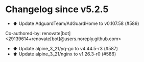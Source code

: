 # Changelog since v5.2.5
- ⬆️ Update AdguardTeam/AdGuardHome to v0.107.58 (#589)

Co-authored-by: renovate[bot] <29139614+renovate[bot]@users.noreply.github.com> 
- ⬆️ Update alpine_3_21/yq-go to v4.44.5-r3 (#587) 
- ⬆️ Update alpine_3_21/nginx to v1.26.3-r0 (#586) 
